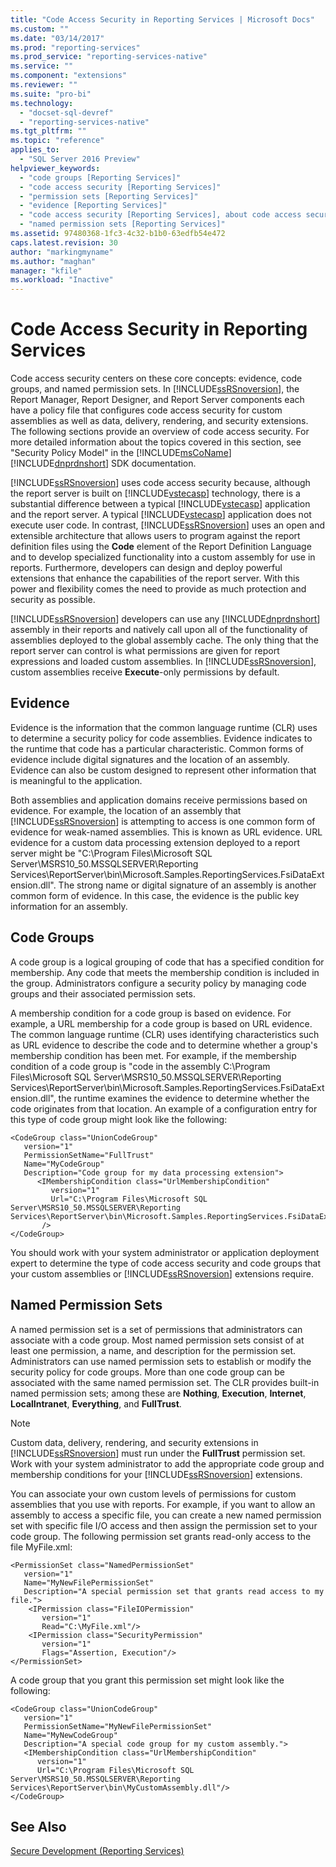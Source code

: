 ```yaml
---
title: "Code Access Security in Reporting Services | Microsoft Docs"
ms.custom: ""
ms.date: "03/14/2017"
ms.prod: "reporting-services"
ms.prod_service: "reporting-services-native"
ms.service: ""
ms.component: "extensions"
ms.reviewer: ""
ms.suite: "pro-bi"
ms.technology: 
  - "docset-sql-devref"
  - "reporting-services-native"
ms.tgt_pltfrm: ""
ms.topic: "reference"
applies_to: 
  - "SQL Server 2016 Preview"
helpviewer_keywords: 
  - "code groups [Reporting Services]"
  - "code access security [Reporting Services]"
  - "permission sets [Reporting Services]"
  - "evidence [Reporting Services]"
  - "code access security [Reporting Services], about code access security"
  - "named permission sets [Reporting Services]"
ms.assetid: 97480368-1fc3-4c32-b1b0-63edfb54e472
caps.latest.revision: 30
author: "markingmyname"
ms.author: "maghan"
manager: "kfile"
ms.workload: "Inactive"
---
```

# Code Access Security in Reporting Services
  Code access security centers on these core concepts: evidence, code groups, and named permission sets. In [!INCLUDE[ssRSnoversion](../../../includes/ssrsnoversion-md.md)], the Report Manager, Report Designer, and Report Server components each have a policy file that configures code access security for custom assemblies as well as data, delivery, rendering, and security extensions. The following sections provide an overview of code access security. For more detailed information about the topics covered in this section, see "Security Policy Model" in the [!INCLUDE[msCoName](../../../includes/msconame-md.md)] [!INCLUDE[dnprdnshort](../../../includes/dnprdnshort-md.md)] SDK documentation.  
  
 [!INCLUDE[ssRSnoversion](../../../includes/ssrsnoversion-md.md)] uses code access security because, although the report server is built on [!INCLUDE[vstecasp](../../../includes/vstecasp-md.md)] technology, there is a substantial difference between a typical [!INCLUDE[vstecasp](../../../includes/vstecasp-md.md)] application and the report server. A typical [!INCLUDE[vstecasp](../../../includes/vstecasp-md.md)] application does not execute user code. In contrast, [!INCLUDE[ssRSnoversion](../../../includes/ssrsnoversion-md.md)] uses an open and extensible architecture that allows users to program against the report definition files using the **Code** element of the Report Definition Language and to develop specialized functionality into a custom assembly for use in reports. Furthermore, developers can design and deploy powerful extensions that enhance the capabilities of the report server. With this power and flexibility comes the need to provide as much protection and security as possible.  
  
 [!INCLUDE[ssRSnoversion](../../../includes/ssrsnoversion-md.md)] developers can use any [!INCLUDE[dnprdnshort](../../../includes/dnprdnshort-md.md)] assembly in their reports and natively call upon all of the functionality of assemblies deployed to the global assembly cache. The only thing that the report server can control is what permissions are given for report expressions and loaded custom assemblies. In [!INCLUDE[ssRSnoversion](../../../includes/ssrsnoversion-md.md)], custom assemblies receive **Execute**-only permissions by default.  
  
## Evidence  
 Evidence is the information that the common language runtime (CLR) uses to determine a security policy for code assemblies. Evidence indicates to the runtime that code has a particular characteristic. Common forms of evidence include digital signatures and the location of an assembly. Evidence can also be custom designed to represent other information that is meaningful to the application.  
  
 Both assemblies and application domains receive permissions based on evidence. For example, the location of an assembly that [!INCLUDE[ssRSnoversion](../../../includes/ssrsnoversion-md.md)] is attempting to access is one common form of evidence for weak-named assemblies. This is known as URL evidence. URL evidence for a custom data processing extension deployed to a report server might be "C:\Program Files\Microsoft SQL Server\MSRS10_50.MSSQLSERVER\Reporting Services\ReportServer\bin\Microsoft.Samples.ReportingServices.FsiDataExtension.dll". The strong name or digital signature of an assembly is another common form of evidence. In this case, the evidence is the public key information for an assembly.  
  
## Code Groups  
 A code group is a logical grouping of code that has a specified condition for membership. Any code that meets the membership condition is included in the group. Administrators configure a security policy by managing code groups and their associated permission sets.  
  
 A membership condition for a code group is based on evidence. For example, a URL membership for a code group is based on URL evidence. The common language runtime (CLR) uses identifying characteristics such as URL evidence to describe the code and to determine whether a group's membership condition has been met. For example, if the membership condition of a code group is "code in the assembly C:\Program Files\Microsoft SQL Server\MSRS10_50.MSSQLSERVER\Reporting Services\ReportServer\bin\Microsoft.Samples.ReportingServices.FsiDataExtension.dll", the runtime examines the evidence to determine whether the code originates from that location. An example of a configuration entry for this type of code group might look like the following:  
  
```  
<CodeGroup class="UnionCodeGroup"  
   version="1"  
   PermissionSetName="FullTrust"  
   Name="MyCodeGroup"  
   Description="Code group for my data processing extension">  
      <IMembershipCondition class="UrlMembershipCondition"  
         version="1"  
         Url="C:\Program Files\Microsoft SQL Server\MSRS10_50.MSSQLSERVER\Reporting Services\ReportServer\bin\Microsoft.Samples.ReportingServices.FsiDataExtension.dll"  
       />  
</CodeGroup>  
```  
  
 You should work with your system administrator or application deployment expert to determine the type of code access security and code groups that your custom assemblies or [!INCLUDE[ssRSnoversion](../../../includes/ssrsnoversion-md.md)] extensions require.  
  
## Named Permission Sets  
 A named permission set is a set of permissions that administrators can associate with a code group. Most named permission sets consist of at least one permission, a name, and description for the permission set. Administrators can use named permission sets to establish or modify the security policy for code groups. More than one code group can be associated with the same named permission set. The CLR provides built-in named permission sets; among these are **Nothing**, **Execution**, **Internet**, **LocalIntranet**, **Everything**, and **FullTrust**.  
  
> [!NOTE]  
>  Custom data, delivery, rendering, and security extensions in [!INCLUDE[ssRSnoversion](../../../includes/ssrsnoversion-md.md)] must run under the **FullTrust** permission set. Work with your system administrator to add the appropriate code group and membership conditions for your [!INCLUDE[ssRSnoversion](../../../includes/ssrsnoversion-md.md)] extensions.  
  
 You can associate your own custom levels of permissions for custom assemblies that you use with reports. For example, if you want to allow an assembly to access a specific file, you can create a new named permission set with specific file I/O access and then assign the permission set to your code group. The following permission set grants read-only access to the file MyFile.xml:  
  
```  
<PermissionSet class="NamedPermissionSet"  
   version="1"  
   Name="MyNewFilePermissionSet"  
   Description="A special permission set that grants read access to my file.">  
    <IPermission class="FileIOPermission"  
       version="1"  
       Read="C:\MyFile.xml"/>  
    <IPermission class="SecurityPermission"  
       version="1"  
       Flags="Assertion, Execution"/>  
</PermissionSet>  
```  
  
 A code group that you grant this permission set might look like the following:  
  
```  
<CodeGroup class="UnionCodeGroup"  
   version="1"  
   PermissionSetName="MyNewFilePermissionSet"  
   Name="MyNewCodeGroup"  
   Description="A special code group for my custom assembly.">  
   <IMembershipCondition class="UrlMembershipCondition"  
      version="1"  
      Url="C:\Program Files\Microsoft SQL Server\MSRS10_50.MSSQLSERVER\Reporting Services\ReportServer\bin\MyCustomAssembly.dll"/>  
</CodeGroup>  
```  
  
## See Also  
 [Secure Development &#40;Reporting Services&#41;](../../../reporting-services/extensions/secure-development/secure-development-reporting-services.md)  
  
  
